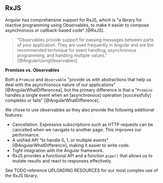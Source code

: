 ## RxJS

Angular has comprehensive support for RxJS, which is "a library for reactive programming using Observables, to make it easier to compose asynchronous or callback-based code" [@RxJS].

> "Observables provide support for passing messages between parts of your application. They are used frequently in Angular and are the recommended technique for event handling, asynchronous programming, and handling multiple values." [@AngularUsingObservables]

**Promises vs. Observables**

Both a `Promise` and `Observable` "provide us with abstractions that help us deal with the asynchronous nature of our applications" [@AngularWhatDifferencea], but the primary difference is that a "`Promise` handles a single event when an \[asynchronous\] operation \[successfully\] completes or fails" [@AngularWhatDifference].

We chose to use observables as they also provide the following additional features:

- Cancellation. Expressive subscriptions such as HTTP requests can be cancelled when we navigate to another page. This improves our performance.
- A unified API "to handle 0, 1, or multiple events" [@AngularWhatDifference], making it easier to write code.
- Tight integration with the Angular framework.
- RxJS provides a functional API and a function `pipe()` that allows us to mutate results and react to responses effectively.

See TODO reference UPLOADING RESOURCES for our most complex use of the RxJS library.
